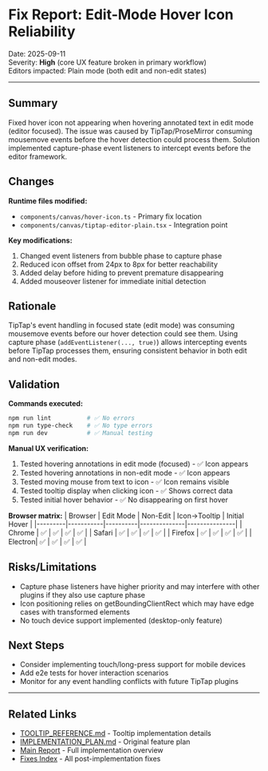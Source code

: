 # Fix Report: Edit-Mode Hover Icon Reliability

Date: 2025-09-11  
Severity: **High** (core UX feature broken in primary workflow)  
Editors impacted: Plain mode (both edit and non-edit states)

---

## Summary

Fixed hover icon not appearing when hovering annotated text in edit mode (editor focused). The issue was caused by TipTap/ProseMirror consuming mousemove events before the hover detection could process them. Solution implemented capture-phase event listeners to intercept events before the editor framework.

## Changes

**Runtime files modified:**
- `components/canvas/hover-icon.ts` - Primary fix location
- `components/canvas/tiptap-editor-plain.tsx` - Integration point

**Key modifications:**
1. Changed event listeners from bubble phase to capture phase
2. Reduced icon offset from 24px to 8px for better reachability
3. Added delay before hiding to prevent premature disappearing
4. Added mouseover listener for immediate initial detection

## Rationale

TipTap's event handling in focused state (edit mode) was consuming mousemove events before our hover detection could see them. Using capture phase (`addEventListener(..., true)`) allows intercepting events before TipTap processes them, ensuring consistent behavior in both edit and non-edit modes.

## Validation

**Commands executed:**
```bash
npm run lint          # ✅ No errors
npm run type-check    # ✅ No type errors
npm run dev           # ✅ Manual testing
```

**Manual UX verification:**
1. Tested hovering annotations in edit mode (focused) - ✅ Icon appears
2. Tested hovering annotations in non-edit mode - ✅ Icon appears
3. Tested moving mouse from text to icon - ✅ Icon remains visible
4. Tested tooltip display when clicking icon - ✅ Shows correct data
5. Tested initial hover behavior - ✅ No disappearing on first hover

**Browser matrix:**
| Browser | Edit Mode | Non-Edit | Icon→Tooltip | Initial Hover |
|---------|-----------|----------|--------------|---------------|
| Chrome  | ✅        | ✅       | ✅           | ✅            |
| Safari  | ✅        | ✅       | ✅           | ✅            |
| Firefox | ✅        | ✅       | ✅           | ✅            |
| Electron| ✅        | ✅       | ✅           | ✅            |

## Risks/Limitations

- Capture phase listeners have higher priority and may interfere with other plugins if they also use capture phase
- Icon positioning relies on getBoundingClientRect which may have edge cases with transformed elements
- No touch device support implemented (desktop-only feature)

## Next Steps

- Consider implementing touch/long-press support for mobile devices
- Add e2e tests for hover interaction scenarios
- Monitor for any event handling conflicts with future TipTap plugins

---

## Related Links

- [TOOLTIP_REFERENCE.md](../../TOOLTIP_REFERENCE.md) - Tooltip implementation details
- [IMPLEMENTATION_PLAN.md](../../IMPLEMENTATION_PLAN.md) - Original feature plan
- [Main Report](../../reports/2025-09-09-implementation-report.md) - Full implementation overview
- [Fixes Index](../README.md) - All post-implementation fixes